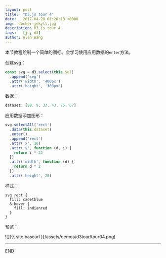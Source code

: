```yaml
---
layout: post
title:  "D3.js tour 4"
date:   2017-04-20 01:20:13 +0000
img:  docker-jekyll.jpg
description: D3.js tour 4
tags:   [js, d3]
author: Alan Wang
---
```

本节教程绘制一个简单的图标。会学习使用应用数据的`enter`方法。

创建svg：

```js
const svg = d3.select(this.$el)
  .append('svg')
  .attr('width', '400px')
  .attr('height', '300px')
```

数据：

```js
dataset: [88, 9, 33, 43, 75, 67]
```

应用数据添加图形：

```js
svg.selectAll('rect')
  .data(this.dataset)
  .enter()
  .append('rect')
  .attr('x', 10)
  .attr('y', function (d, i) {
    return i * 22
  })
  .attr('width', function (d) {
    return d * 2
  })
  .attr('height', 20)
```

样式：

```stylus
svg rect {
  fill: cadetblue
  &:hover {
    fill: indianred
  }
}
```

预览：

![]({{ site.baseurl }}/assets/demos/d3tour/tour04.png)

---
END